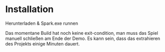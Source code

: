 # Installation
Herunterladen & Spark.exe runnen

Das momentane Build hat noch keine exit-condition, man muss das Spiel manuell schließen am Ende der Demo.
Es kann sein, dass das extrahieren des Projekts einige Minuten dauert.
